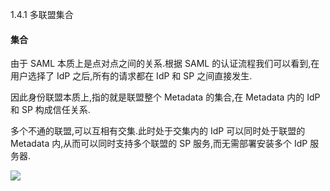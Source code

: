 1.4.1 多联盟集合

#### 集合
由于 SAML 本质上是点对点之间的关系.根据 SAML 的认证流程我们可以看到,在用户选择了 IdP 之后,所有的请求都在 IdP 和 SP 之间直接发生.

因此身份联盟本质上,指的就是联盟整个 Metadata 的集合,在 Metadata 内的 IdP 和 SP 构成信任关系.

多个不通的联盟,可以互相有交集.此时处于交集内的 IdP 可以同时处于联盟的 Metadata 内,从而可以同时支持多个联盟的 SP 服务,而无需部署安装多个 IdP 服务器.

![](https://eac.cloud.sh.edu.cn/images/federa.png)